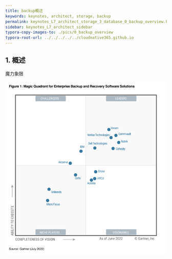 ```yaml
---
title: backup概述
keywords: keynotes, architect, storage, backup
permalink: keynotes_L7_architect_storage_3_database_0_backup_overview.html
sidebar: keynotes_L7_architect_sidebar
typora-copy-images-to: ./pics/0_backup_overview
typora-root-url: ../../../../../cloudnative365.github.io
---
```


## 1. 概述

魔力象限

![img](/pages/keynotes/L7_architect_storage/3_backup/pics/0_backup_overview/gartner_quadrant_2022_popup.png)
